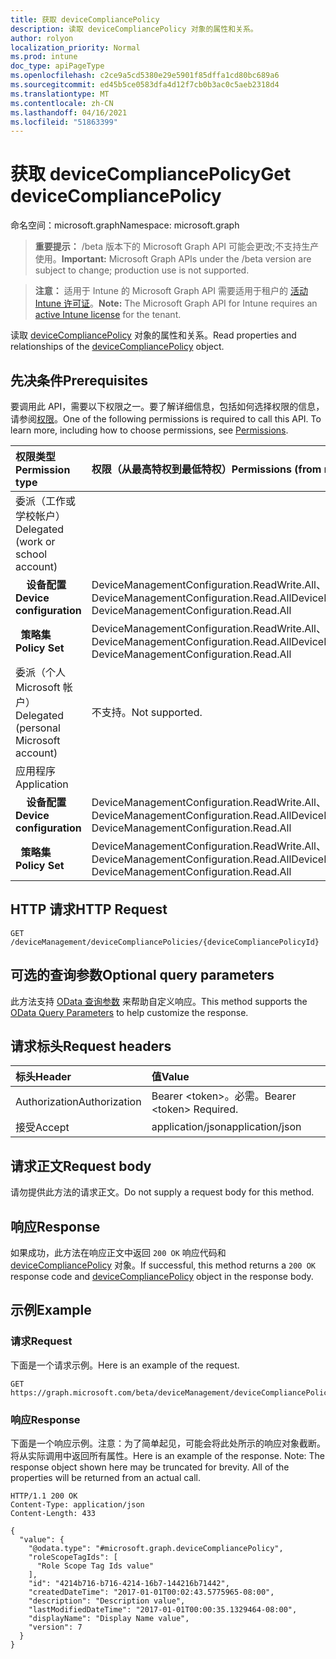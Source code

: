 ```yaml
---
title: 获取 deviceCompliancePolicy
description: 读取 deviceCompliancePolicy 对象的属性和关系。
author: rolyon
localization_priority: Normal
ms.prod: intune
doc_type: apiPageType
ms.openlocfilehash: c2ce9a5cd5380e29e5901f85dffa1cd80bc689a6
ms.sourcegitcommit: ed45b5ce0583dfa4d12f7cb0b3ac0c5aeb2318d4
ms.translationtype: MT
ms.contentlocale: zh-CN
ms.lasthandoff: 04/16/2021
ms.locfileid: "51863399"
---
```

# <a name="get-devicecompliancepolicy"></a><span data-ttu-id="f0081-103">获取 deviceCompliancePolicy</span><span class="sxs-lookup"><span data-stu-id="f0081-103">Get deviceCompliancePolicy</span></span>

<span data-ttu-id="f0081-104">命名空间：microsoft.graph</span><span class="sxs-lookup"><span data-stu-id="f0081-104">Namespace: microsoft.graph</span></span>

> <span data-ttu-id="f0081-105">**重要提示：** /beta 版本下的 Microsoft Graph API 可能会更改;不支持生产使用。</span><span class="sxs-lookup"><span data-stu-id="f0081-105">**Important:** Microsoft Graph APIs under the /beta version are subject to change; production use is not supported.</span></span>

> <span data-ttu-id="f0081-106">**注意：** 适用于 Intune 的 Microsoft Graph API 需要适用于租户的 [活动 Intune 许可证](https://go.microsoft.com/fwlink/?linkid=839381)。</span><span class="sxs-lookup"><span data-stu-id="f0081-106">**Note:** The Microsoft Graph API for Intune requires an [active Intune license](https://go.microsoft.com/fwlink/?linkid=839381) for the tenant.</span></span>

<span data-ttu-id="f0081-107">读取 [deviceCompliancePolicy](../resources/intune-shared-devicecompliancepolicy.md) 对象的属性和关系。</span><span class="sxs-lookup"><span data-stu-id="f0081-107">Read properties and relationships of the [deviceCompliancePolicy](../resources/intune-shared-devicecompliancepolicy.md) object.</span></span>

## <a name="prerequisites"></a><span data-ttu-id="f0081-108">先决条件</span><span class="sxs-lookup"><span data-stu-id="f0081-108">Prerequisites</span></span>
<span data-ttu-id="f0081-p101">要调用此 API，需要以下权限之一。要了解详细信息，包括如何选择权限的信息，请参阅[权限](/graph/permissions-reference)。</span><span class="sxs-lookup"><span data-stu-id="f0081-p101">One of the following permissions is required to call this API. To learn more, including how to choose permissions, see [Permissions](/graph/permissions-reference).</span></span>

|<span data-ttu-id="f0081-111">权限类型</span><span class="sxs-lookup"><span data-stu-id="f0081-111">Permission type</span></span>|<span data-ttu-id="f0081-112">权限（从最高特权到最低特权）</span><span class="sxs-lookup"><span data-stu-id="f0081-112">Permissions (from most to least privileged)</span></span>|
|:---|:---|
|<span data-ttu-id="f0081-113">委派（工作或学校帐户）</span><span class="sxs-lookup"><span data-stu-id="f0081-113">Delegated (work or school account)</span></span>||
| <span data-ttu-id="f0081-114">&nbsp; &nbsp; **设备配置**</span><span class="sxs-lookup"><span data-stu-id="f0081-114">&nbsp; &nbsp; **Device configuration**</span></span> | <span data-ttu-id="f0081-115">DeviceManagementConfiguration.ReadWrite.All、DeviceManagementConfiguration.Read.All</span><span class="sxs-lookup"><span data-stu-id="f0081-115">DeviceManagementConfiguration.ReadWrite.All, DeviceManagementConfiguration.Read.All</span></span>|
| <span data-ttu-id="f0081-116">&nbsp;&nbsp;**策略集**</span><span class="sxs-lookup"><span data-stu-id="f0081-116">&nbsp; &nbsp; **Policy Set**</span></span> | <span data-ttu-id="f0081-117">DeviceManagementConfiguration.ReadWrite.All、DeviceManagementConfiguration.Read.All</span><span class="sxs-lookup"><span data-stu-id="f0081-117">DeviceManagementConfiguration.ReadWrite.All, DeviceManagementConfiguration.Read.All</span></span>|
|<span data-ttu-id="f0081-118">委派（个人 Microsoft 帐户）</span><span class="sxs-lookup"><span data-stu-id="f0081-118">Delegated (personal Microsoft account)</span></span>|<span data-ttu-id="f0081-119">不支持。</span><span class="sxs-lookup"><span data-stu-id="f0081-119">Not supported.</span></span>|
|<span data-ttu-id="f0081-120">应用程序</span><span class="sxs-lookup"><span data-stu-id="f0081-120">Application</span></span>|| 
|<span data-ttu-id="f0081-121">&nbsp; &nbsp; **设备配置**</span><span class="sxs-lookup"><span data-stu-id="f0081-121">&nbsp; &nbsp; **Device configuration**</span></span> | <span data-ttu-id="f0081-122">DeviceManagementConfiguration.ReadWrite.All、DeviceManagementConfiguration.Read.All</span><span class="sxs-lookup"><span data-stu-id="f0081-122">DeviceManagementConfiguration.ReadWrite.All, DeviceManagementConfiguration.Read.All</span></span>|
| <span data-ttu-id="f0081-123">&nbsp;&nbsp;**策略集**</span><span class="sxs-lookup"><span data-stu-id="f0081-123">&nbsp; &nbsp; **Policy Set**</span></span> | <span data-ttu-id="f0081-124">DeviceManagementConfiguration.ReadWrite.All、DeviceManagementConfiguration.Read.All</span><span class="sxs-lookup"><span data-stu-id="f0081-124">DeviceManagementConfiguration.ReadWrite.All, DeviceManagementConfiguration.Read.All</span></span>|

## <a name="http-request"></a><span data-ttu-id="f0081-125">HTTP 请求</span><span class="sxs-lookup"><span data-stu-id="f0081-125">HTTP Request</span></span>
<!-- {
  "blockType": "ignored"
}
-->
``` http
GET /deviceManagement/deviceCompliancePolicies/{deviceCompliancePolicyId}
```

## <a name="optional-query-parameters"></a><span data-ttu-id="f0081-126">可选的查询参数</span><span class="sxs-lookup"><span data-stu-id="f0081-126">Optional query parameters</span></span>
<span data-ttu-id="f0081-127">此方法支持 [OData 查询参数](/graph/query-parameters) 来帮助自定义响应。</span><span class="sxs-lookup"><span data-stu-id="f0081-127">This method supports the [OData Query Parameters](/graph/query-parameters) to help customize the response.</span></span>

## <a name="request-headers"></a><span data-ttu-id="f0081-128">请求标头</span><span class="sxs-lookup"><span data-stu-id="f0081-128">Request headers</span></span>
|<span data-ttu-id="f0081-129">标头</span><span class="sxs-lookup"><span data-stu-id="f0081-129">Header</span></span>|<span data-ttu-id="f0081-130">值</span><span class="sxs-lookup"><span data-stu-id="f0081-130">Value</span></span>|
|:---|:---|
|<span data-ttu-id="f0081-131">Authorization</span><span class="sxs-lookup"><span data-stu-id="f0081-131">Authorization</span></span>|<span data-ttu-id="f0081-132">Bearer &lt;token&gt;。必需。</span><span class="sxs-lookup"><span data-stu-id="f0081-132">Bearer &lt;token&gt; Required.</span></span>|
|<span data-ttu-id="f0081-133">接受</span><span class="sxs-lookup"><span data-stu-id="f0081-133">Accept</span></span>|<span data-ttu-id="f0081-134">application/json</span><span class="sxs-lookup"><span data-stu-id="f0081-134">application/json</span></span>|

## <a name="request-body"></a><span data-ttu-id="f0081-135">请求正文</span><span class="sxs-lookup"><span data-stu-id="f0081-135">Request body</span></span>
<span data-ttu-id="f0081-136">请勿提供此方法的请求正文。</span><span class="sxs-lookup"><span data-stu-id="f0081-136">Do not supply a request body for this method.</span></span>

## <a name="response"></a><span data-ttu-id="f0081-137">响应</span><span class="sxs-lookup"><span data-stu-id="f0081-137">Response</span></span>
<span data-ttu-id="f0081-138">如果成功，此方法在响应正文中返回 `200 OK` 响应代码和 [deviceCompliancePolicy](../resources/intune-shared-devicecompliancepolicy.md) 对象。</span><span class="sxs-lookup"><span data-stu-id="f0081-138">If successful, this method returns a `200 OK` response code and [deviceCompliancePolicy](../resources/intune-shared-devicecompliancepolicy.md) object in the response body.</span></span>

## <a name="example"></a><span data-ttu-id="f0081-139">示例</span><span class="sxs-lookup"><span data-stu-id="f0081-139">Example</span></span>

### <a name="request"></a><span data-ttu-id="f0081-140">请求</span><span class="sxs-lookup"><span data-stu-id="f0081-140">Request</span></span>
<span data-ttu-id="f0081-141">下面是一个请求示例。</span><span class="sxs-lookup"><span data-stu-id="f0081-141">Here is an example of the request.</span></span>
``` http
GET https://graph.microsoft.com/beta/deviceManagement/deviceCompliancePolicies/{deviceCompliancePolicyId}
```

### <a name="response"></a><span data-ttu-id="f0081-142">响应</span><span class="sxs-lookup"><span data-stu-id="f0081-142">Response</span></span>
<span data-ttu-id="f0081-p102">下面是一个响应示例。注意：为了简单起见，可能会将此处所示的响应对象截断。将从实际调用中返回所有属性。</span><span class="sxs-lookup"><span data-stu-id="f0081-p102">Here is an example of the response. Note: The response object shown here may be truncated for brevity. All of the properties will be returned from an actual call.</span></span>
``` http
HTTP/1.1 200 OK
Content-Type: application/json
Content-Length: 433

{
  "value": {
    "@odata.type": "#microsoft.graph.deviceCompliancePolicy",
    "roleScopeTagIds": [
      "Role Scope Tag Ids value"
    ],
    "id": "4214b716-b716-4214-16b7-144216b71442",
    "createdDateTime": "2017-01-01T00:02:43.5775965-08:00",
    "description": "Description value",
    "lastModifiedDateTime": "2017-01-01T00:00:35.1329464-08:00",
    "displayName": "Display Name value",
    "version": 7
  }
}
```







